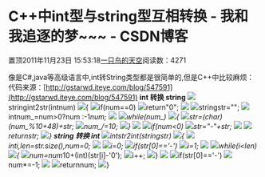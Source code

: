 
# C++中int型与string型互相转换 - 我和我追逐的梦~~~ - CSDN博客


置顶2011年11月23日 15:53:18[一只鸟的天空](https://me.csdn.net/heyongluoyao8)阅读数：4271


像是C\#,java等高级语言中,int转String类型都是很简单的,但是C++中比较麻烦：
代码来源：[http://gstarwd.iteye.com/blog/547591](http://gstarwd.iteye.com/blog/547591)
**int 转换 string**
![](http://www.cppblog.com/Images/OutliningIndicators/None.gif)stringint2str(intnum)
![](http://www.cppblog.com/Images/OutliningIndicators/ExpandedBlockStart.gif){
![](http://www.cppblog.com/Images/OutliningIndicators/InBlock.gif)if(num==0)
![](http://www.cppblog.com/Images/OutliningIndicators/InBlock.gif)return"0";
![](http://www.cppblog.com/Images/OutliningIndicators/InBlock.gif)
![](http://www.cppblog.com/Images/OutliningIndicators/InBlock.gif)stringstr="";
![](http://www.cppblog.com/Images/OutliningIndicators/InBlock.gif)intnum_=num>0?num
 :-1*num;
![](http://www.cppblog.com/Images/OutliningIndicators/InBlock.gif)
![](http://www.cppblog.com/Images/OutliningIndicators/InBlock.gif)while(num_)
![](http://www.cppblog.com/Images/OutliningIndicators/ExpandedSubBlockStart.gif){
![](http://www.cppblog.com/Images/OutliningIndicators/InBlock.gif)str=(char)(num_%10+48)+str;
![](http://www.cppblog.com/Images/OutliningIndicators/InBlock.gif)num_/=10;
![](http://www.cppblog.com/Images/OutliningIndicators/InBlock.gif)}
![](http://www.cppblog.com/Images/OutliningIndicators/InBlock.gif)
![](http://www.cppblog.com/Images/OutliningIndicators/InBlock.gif)if(num<0)
![](http://www.cppblog.com/Images/OutliningIndicators/InBlock.gif)str="-"+str;
![](http://www.cppblog.com/Images/OutliningIndicators/InBlock.gif)
![](http://www.cppblog.com/Images/OutliningIndicators/InBlock.gif)returnstr;
![](http://www.cppblog.com/Images/OutliningIndicators/ExpandedBlockEnd.gif)}
**string 转换 int**
![](http://www.cppblog.com/Images/OutliningIndicators/None.gif)intstr2int(stringstr)
![](http://www.cppblog.com/Images/OutliningIndicators/ExpandedBlockStart.gif){
![](http://www.cppblog.com/Images/OutliningIndicators/InBlock.gif)inti,len=str.size(),num=0;
![](http://www.cppblog.com/Images/OutliningIndicators/InBlock.gif)
![](http://www.cppblog.com/Images/OutliningIndicators/InBlock.gif)i=0;
![](http://www.cppblog.com/Images/OutliningIndicators/InBlock.gif)if(str[0]=='-')
![](http://www.cppblog.com/Images/OutliningIndicators/InBlock.gif)i=1;
![](http://www.cppblog.com/Images/OutliningIndicators/InBlock.gif)
![](http://www.cppblog.com/Images/OutliningIndicators/InBlock.gif)while(i<len)
![](http://www.cppblog.com/Images/OutliningIndicators/ExpandedSubBlockStart.gif){
![](http://www.cppblog.com/Images/OutliningIndicators/InBlock.gif)num=num*10+(int)(str[i]-'0');
![](http://www.cppblog.com/Images/OutliningIndicators/InBlock.gif)i++;
![](http://www.cppblog.com/Images/OutliningIndicators/InBlock.gif)}
![](http://www.cppblog.com/Images/OutliningIndicators/InBlock.gif)
![](http://www.cppblog.com/Images/OutliningIndicators/InBlock.gif)if(str[0]=='-')
![](http://www.cppblog.com/Images/OutliningIndicators/InBlock.gif)num*=-1;
![](http://www.cppblog.com/Images/OutliningIndicators/InBlock.gif)
![](http://www.cppblog.com/Images/OutliningIndicators/InBlock.gif)returnnum;
![](http://www.cppblog.com/Images/OutliningIndicators/ExpandedBlockEnd.gif)}

